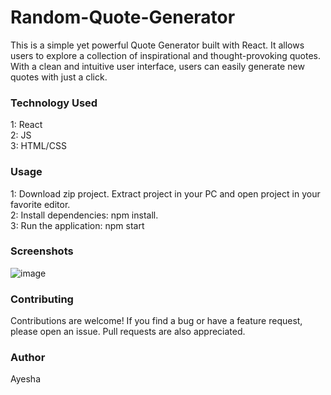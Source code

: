 # Random-Quote-Generator
This is a simple yet powerful Quote Generator built with React. It allows users to explore a collection of inspirational and thought-provoking quotes. With a clean and intuitive user interface, users can easily generate new quotes with just a click.
### Technology Used
1: React <br />
2: JS   <br />
3: HTML/CSS  <br />
### Usage
1: Download zip project. Extract project in your PC and open project in your favorite editor. <br />
2: Install dependencies: npm install.  <br />
3: Run the application: npm start <br />
### Screenshots
![image](https://github.com/kaunwei/Random-Quote-Generator/assets/113230557/0bd535a0-a360-40b1-a79f-787cdf18aa24)
### Contributing
Contributions are welcome! If you find a bug or have a feature request, please open an issue. Pull requests are also appreciated.  <br />
### Author
Ayesha
